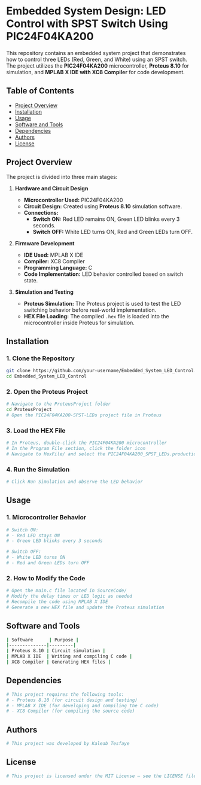 # Embedded System Design: LED Control with SPST Switch Using PIC24F04KA200
This repository contains an embedded system project that demonstrates how to control three LEDs (Red, Green, and White) using an SPST switch. The project utilizes the **PIC24F04KA200** microcontroller, **Proteus 8.10** for simulation, and **MPLAB X IDE with XC8 Compiler** for code development.

## Table of Contents

- [Project Overview](#project-overview)
- [Installation](#installation)
- [Usage](#usage)
- [Software and Tools](#software-and-tools)
- [Dependencies](#dependencies)
- [Authors](#authors)
- [License](#license)

## Project Overview

The project is divided into three main stages:

1. **Hardware and Circuit Design**
   - **Microcontroller Used:** PIC24F04KA200
   - **Circuit Design:** Created using **Proteus 8.10** simulation software.
   - **Connections:**
     - **Switch ON:** Red LED remains ON, Green LED blinks every 3 seconds.
     - **Switch OFF:** White LED turns ON, Red and Green LEDs turn OFF.

2. **Firmware Development**
   - **IDE Used:** MPLAB X IDE
   - **Compiler:** XC8 Compiler
   - **Programming Language:** C
   - **Code Implementation:** LED behavior controlled based on switch state.

3. **Simulation and Testing**
   - **Proteus Simulation:** The Proteus project is used to test the LED switching behavior before real-world implementation.
   - **HEX File Loading:** The compiled `.hex` file is loaded into the microcontroller inside Proteus for simulation.

## **Installation**
### **1. Clone the Repository**
```bash
git clone https://github.com/your-username/Embedded_System_LED_Control.git
cd Embedded_System_LED_Control
```
### **2. Open the Proteus Project**
```bash
# Navigate to the ProteusProject folder
cd ProteusProject
# Open the PIC24F04KA200-SPST-LEDs project file in Proteus
```
### **3. Load the HEX File**
```bash
# In Proteus, double-click the PIC24F04KA200 microcontroller
# In the Program File section, click the folder icon
# Navigate to HexFile/ and select the PIC24F04KA200_SPST_LEDs.production.hex file
```
### **4. Run the Simulation**
```bash
# Click Run Simulation and observe the LED behavior
```

## **Usage**
### **1. Microcontroller Behavior**
```bash
# Switch ON:  
# - Red LED stays ON  
# - Green LED blinks every 3 seconds  

# Switch OFF:  
# - White LED turns ON  
# - Red and Green LEDs turn OFF  
```
### **2. How to Modify the Code**
```bash
# Open the main.c file located in SourceCode/
# Modify the delay times or LED logic as needed
# Recompile the code using MPLAB X IDE
# Generate a new HEX file and update the Proteus simulation
```

## **Software and Tools**
```bash
| Software      | Purpose |
|--------------|---------|
| Proteus 8.10 | Circuit simulation |
| MPLAB X IDE  | Writing and compiling C code |
| XC8 Compiler | Generating HEX files |
```

## **Dependencies**
```bash
# This project requires the following tools:
# - Proteus 8.10 (for circuit design and testing)
# - MPLAB X IDE (for developing and compiling the C code)
# - XC8 Compiler (for compiling the source code)
```

## **Authors**
```bash
# This project was developed by Kaleab Tesfaye
```

## **License**
```bash
# This project is licensed under the MIT License – see the LICENSE file for details.
